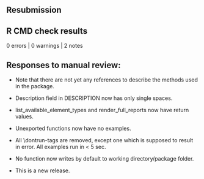## Resubmission

## R CMD check results

0 errors | 0 warnings | 2 notes

## Responses to manual review:
  * Note that there are not yet any references to describe the methods used in the package.
  * Description field in DESCRIPTION now has only single spaces.
  * list_available_element_types and render_full_reports now have return values.
  * Unexported functions now have no examples.
  * All \dontrun-tags are removed, except one which is supposed to result in error. All examples run in < 5 sec.
  
  * No function now writes by default to working directory/package folder.

  
* This is a new release.
